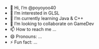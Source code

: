 - 👋 Hi, I’m @poyoyoo40
- 👀 I’m interested in GLSL
- 🌱 I’m currently learning Java & C++
- 💞️ I’m looking to collaborate on GameDev
- 📫 How to reach me ...
- 😄 Pronouns: ...
- ⚡ Fun fact: ...

<!---
poyoyoo40/poyoyoo40 is a ✨ special ✨ repository because its `README.md` (this file) appears on your GitHub profile.
You can click the Preview link to take a look at your changes.
--->
